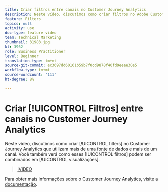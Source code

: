 ```yaml
---
title: Criar filtros entre canais no Customer Journey Analytics
description: Neste vídeo, discutimos como criar filtros no Adobe Customer Journey Analytics que utilizam mais de uma fonte de dados e mais de um canal. Você também verá como esses filtros podem ser combinados em visualizações.
feature: Filters
topics: null
activity: use
doc-type: feature video
team: Technical Marketing
thumbnail: 31983.jpg
kt: 3962
role: Business Practitioner
level: Beginner
translation-type: tm+mt
source-git-commit: ec3697dd60161b59b7f0cd9878f40fd9eeae30e5
workflow-type: tm+mt
source-wordcount: '111'
ht-degree: 8%

---
```



# Criar [!UICONTROL Filtros] entre canais no Customer Journey Analytics

Neste vídeo, discutimos como criar [!UICONTROL filters] no Customer Journey Analytics que utilizam mais de uma fonte de dados e mais de um canal. Você também verá como esses [!UICONTROL filtros] podem ser combinados em [!UICONTROL visualizações].

>[!VIDEO](https://video.tv.adobe.com/v/31983/?quality=12)

Para obter mais informações sobre o Customer Journey Analytics, visite a [documentação](https://docs.adobe.com/content/help/pt-BR/analytics-platform/using/cja-landing.html).
